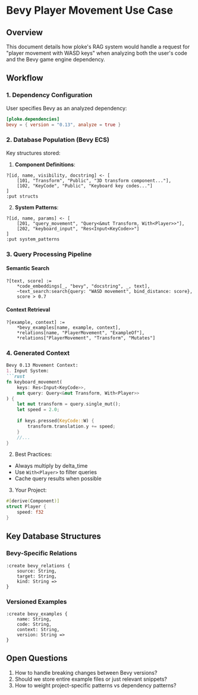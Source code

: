 # Bevy Player Movement Use Case

## Overview
This document details how ploke's RAG system would handle a request for "player movement with WASD keys" when analyzing both the user's code and the Bevy game engine dependency.

## Workflow

### 1. Dependency Configuration
User specifies Bevy as an analyzed dependency:
```toml
[ploke.dependencies]
bevy = { version = "0.13", analyze = true }
```

### 2. Database Population (Bevy ECS)
Key structures stored:

1. **Component Definitions**:
```cozo
?[id, name, visibility, docstring] <- [
    [101, "Transform", "Public", "3D transform component..."],
    [102, "KeyCode", "Public", "Keyboard key codes..."]
]
:put structs
```

2. **System Patterns**:
```cozo
?[id, name, params] <- [
    [201, "query_movement", "Query<&mut Transform, With<Player>>"],
    [202, "keyboard_input", "Res<Input<KeyCode>>"]
]
:put system_patterns
```

### 3. Query Processing Pipeline

#### Semantic Search
```cozo
?[text, score] := 
    *code_embeddings[_, "bevy", "docstring", _, text],
    ~text_search:search{query: "WASD movement", bind_distance: score},
    score > 0.7
```

#### Context Retrieval
```cozo
?[example, context] :=
    *bevy_examples[name, example, context],
    *relations[name, "PlayerMovement", "ExampleOf"],
    *relations["PlayerMovement", "Transform", "Mutates"]
```

### 4. Generated Context
```markdown
Bevy 0.13 Movement Context:
1. Input System:
```rust
fn keyboard_movement(
    keys: Res<Input<KeyCode>>,
    mut query: Query<&mut Transform, With<Player>>
) {
    let mut transform = query.single_mut();
    let speed = 2.0;
    
    if keys.pressed(KeyCode::W) {
        transform.translation.y += speed;
    }
    //...
}
```

2. Best Practices:
- Always multiply by delta_time
- Use `With<Player>` to filter queries
- Cache query results when possible

3. Your Project:
```rust
#[derive(Component)] 
struct Player {
    speed: f32
}
```

## Key Database Structures

### Bevy-Specific Relations
```cozo
:create bevy_relations {
    source: String,
    target: String,
    kind: String =>
}
```

### Versioned Examples
```cozo
:create bevy_examples {
    name: String,
    code: String,
    context: String,
    version: String =>
}
```

## Open Questions
1. How to handle breaking changes between Bevy versions?
2. Should we store entire example files or just relevant snippets?
3. How to weight project-specific patterns vs dependency patterns?
